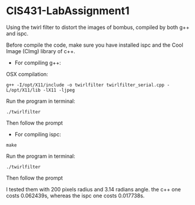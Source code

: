# CIS431-LabAssignment1

Using the twirl filter to distort the images of bombus, compiled by both g++ and ispc.

Before compile the code, make sure you have installed ispc and the Cool Image (CImg) library of c++.

* For compiling g++:

OSX compilation:

	g++ -I/opt/X11/include -o twirlfilter twirlfilter_serial.cpp -L/opt/X11/lib -lX11 -ljpeg
	
Run the program in terminal:

	./twirlfilter
	
Then follow the prompt
	
* For compiling ispc:

~~~~
make
~~~~
	
Run the program in terminal:

	
	./twirlfilter
	
Then follow the prompt

I tested them with 200 pixels radius and 3.14 radians angle. 
the c++ one costs 0.062439s, whereas the ispc one costs 0.017738s.



